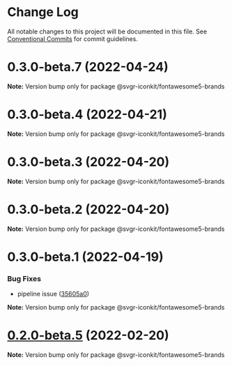 # Change Log

All notable changes to this project will be documented in this file.
See [Conventional Commits](https://conventionalcommits.org) for commit guidelines.

# 0.3.0-beta.7 (2022-04-24)

**Note:** Version bump only for package @svgr-iconkit/fontawesome5-brands





# 0.3.0-beta.4 (2022-04-21)

**Note:** Version bump only for package @svgr-iconkit/fontawesome5-brands





# 0.3.0-beta.3 (2022-04-20)

**Note:** Version bump only for package @svgr-iconkit/fontawesome5-brands





# 0.3.0-beta.2 (2022-04-20)

**Note:** Version bump only for package @svgr-iconkit/fontawesome5-brands





# 0.3.0-beta.1 (2022-04-19)


### Bug Fixes

* pipeline issue ([35605a0](https://github.com/svgr-iconkit/svgr-iconkit/commit/35605a00d60b4ec4a944048c9e1e32718a448878))







**Note:** Version bump only for package @svgr-iconkit/fontawesome5-brands





# [0.2.0-beta.5](https://github.com/svgr-iconkit/svgr-iconkit/compare/v0.2.0-beta.4...v0.2.0-beta.5) (2022-02-20)

**Note:** Version bump only for package @svgr-iconkit/fontawesome5-brands
